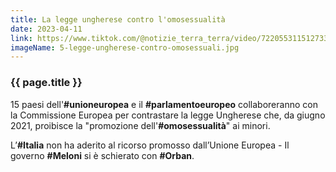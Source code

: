 ```yaml
---
title: La legge ungherese contro l'omosessualità 
date: 2023-04-11
link: https://www.tiktok.com/@notizie_terra_terra/video/7220553115127336198
imageName: 5-legge-ungherese-contro-omosessuali.jpg
---
```


### {{ page.title }}

15 paesi dell'**#unioneuropea** e il **#parlamentoeuropeo** collaboreranno con la Commissione Europea per contrastare la legge Ungherese che, da giugno 2021, proibisce la "promozione dell'**#omosessualità**" ai minori.

L’**#Italia** non ha aderito al ricorso promosso dall’Unione Europea - Il governo **#Meloni** si è schierato con **#Orban**.